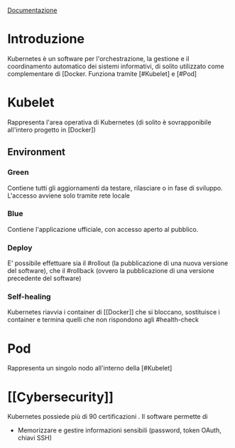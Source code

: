 [Documentazione](https://kubernetes.io/it/docs/concepts/overview/what-is-kubernetes/) 
# Introduzione
Kubernetes è un software per l'orchestrazione, la gestione e il coordinamento automatico dei sistemi informativi, di solito utilizzato come complementare di [Docker.
Funziona tramite [#Kubelet] e [#Pod]
# Kubelet
Rappresenta l'area operativa di Kubernetes (di solito è sovrapponibile all'intero progetto in [Docker])
## Environment
### Green
Contiene tutti gli aggiornamenti da testare, rilasciare o in fase di sviluppo. L'accesso avviene solo tramite rete locale
### Blue
Contiene l'applicazione ufficiale, con accesso aperto al pubblico.
### Deploy
E' possibile effettuare sia il #rollout (la pubblicazione di una nuova versione del software), che il #rollback (ovvero la pubblicazione di una versione precedente del software)
### Self-healing
Kubernetes riavvia i container di [[Docker]] che si bloccano, sostituisce i container e termina quelli che non rispondono agli #health-check
# Pod
Rappresenta un singolo nodo all'interno della [#Kubelet]
# [[Cybersecurity]]
Kubernetes possiede più di 90 certificazioni .
Il software permette di
- Memorizzare e gestire informazioni sensibili (password, token OAuth, chiavi SSH)